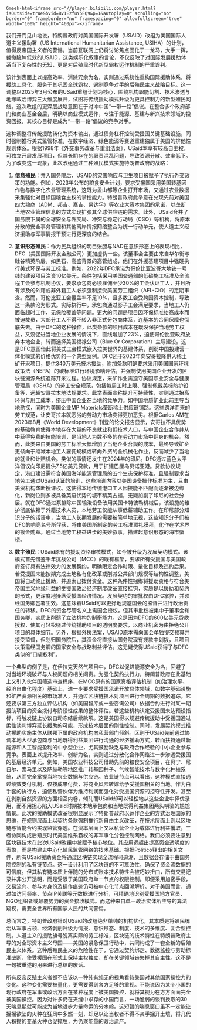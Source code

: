`Gmeek-html<iframe src="//player.bilibili.com/player.html?isOutside=true&bvid=BV1EzfuY5EQ9&p=1&autoplay=0" scrolling="no" border="0" frameborder="no" framespacing="0" allowfullscreen="true" width="100%" height="460px"></iframe>`


我们开门见山地说，特朗普政府对美国国际开发署（USAID）改组为美国国际人道主义援助署（US International Humanitarian Assistance, USIHA）的计划，值得反帝国主义者的警惕。当前互联网上仍将讨论焦点固化于一龙马，大手一挥，裁撤臃肿低效的USAID，这类娱乐化叙事的言论，不仅反映了对国际发展援助体系当下复杂性的无知，更是对后殖民时代新型霸权运作机制的严重误判。

该计划表面上以提高效率、消除冗余为名，实则通过系统性重构国际援助体系，将援助工具化，服务于其巩固全球霸权、遏制竞争对手的后殖民主义战略目标。这一调整以2025年3月公布的USaid重组计划为核心，围绕机构职能切割、技术渗透与地缘政治博弈三大维度展开，试图将传统援助模式升级为更具控制力的新型殖民网络。这次改组的更深层战略意图在于对冲中国“一带一路”倡议。在整合多个政府部门和商业基金会后，明确以商业模式运作，专注于能源、基建与新兴技术领域的投资回报，其核心目标是成为“一带一路”倡议的竞争对手。

这种调整将传统援助转化为资本输出，通过债务杠杆控制受援国关键基础设施，同时强制推行美式监管标准，在数字经济、绿色能源等赛道重建独属于美国的排他性规则体系。根据1998年《外交事务改革与重组法案》，USaid本享有较高自主权，可独立开展发展项目，但其长期存在的职责混乱问题，导致资源分散、效率低下。为了改变这一现象，此次改组通过三种殖民模式实施特朗普政府的战略：

1. **信息殖民**：并入国务院后，USAID的灾害响应与卫生项目被赋予了执行外交政策的功能。例如，2023年公布的粮食安全计划，要求受援国采用美国转基因作物与数字化农业管理系统，这既为孟山都等企业打开市场，又通过农业数据采集强化对目标国粮食主权的掌控能力。特朗普政府此举意在兑现先前对美国四大粮商（ADM、邦吉、嘉吉、易达孚）等农业大资本集团的承诺，以垄断当地农业管理信息的方式实现扩张其全球供应链的需求。此外，USaid合并了国务院下属的全球安全与外交局、冲突与稳定行动局（CSO）等机构，将原本分散的安全事务管理和其他离岸情报网络整合为统一行动单元，使人道主义经济援助与军事情报干预进行更深度的结合。

2. **意识形态殖民**：作为民兵组织的明目张胆与NAD在意识形态上的表现相比，DFC（美国国际开发金融公司）更加虚伪一些。该董事会主要由来自华尔街与硅谷精英阶层，如黑石、高盛背景的高管组成，他们在外援基建项目中强硬执行美式环保与劳工标准。例如，2022年DFC承诺为哥伦比亚波哥大地铁一号线的建设项目注资10亿美元，条件包括采用美国交通部的低碳施工标准及全流程工会参与机制协议，要求承包商必须雇佣至少30%的工会认证工人，并且所有涉及的外籍或非外籍工人必须强制接受美国劳工组织（AFL-CIO）的定期审查。然而，哥伦比亚工会覆盖率不足10%，且多数工会受跨国资本控制，导致这一条款沦为形式。实际执行中，承包商通过影子工会满足要求，当地工人仍面临超时工作、无保险覆盖等问题。更大的问题是项目因环保标准抬高成本而被迫裁员，大部分工人不得不转入非正式分包商体系，连基本的合同保障也彻底失去。由于DFC的这种操作，此类条款的项目成本在既没保护当地劳工权益，又没促进当地企业发展的情况下，直线增加了23%，迫使哥伦比亚政府放弃本地企业，转而选择美国福禄公司（Blue Or Corporation）主导建设。这是DFC意图借此将美式工会模式嵌入拉美世界的基建体系，削弱中国投建营一体化模式的价格优势的一个典型案例。DFC还于2023年向安哥拉隆供入稀土矿开采项目，提供340万美元技术援助，附加条款明确要求采用美国国家环境政策法（NEPA）的碳标准进行环境影响评估，并强制使用美国企业开发的区块链溯源系统追踪开采过程。协议规定，采矿作业需遵守美国职业安全与健康管理局（OSHA）的劳工安全规范，包括每周工时上限、强制佩戴美标防护设备等，远超安哥拉本地法规要求。此举表面宣称提升可持续性，实则通过抬高环保与用工成本，挤压中国企业在当地的竞争力。如中国地质矿业此前主导当地勘探，同时为美国企业MP Materials垄断稀土供应链铺路。这些跨洋而来的劳工规范，让安哥拉本就恶劣的劳动力市场变得更加恶劣。根据Carlos AM在2023年8月《World Development》刊登的论文报告显示，安哥拉不具优势的基础教育使得本地存在大量的不良就业和低技术人口，与中国企业合作并从中获得免费的技能培训，是当地人为数不多的在劳动力市场中翻身的机会。然而，此类来自美国的劳工标准大幅增加了当地企业合规的成本，最终导致矿企更倾向于缩减本地工人雇佣规模或转向外资的全机械化作业，反而减少了当地的就业和计赔机会。类似的事情还发生在2024年的印尼。DFC通过蓝色太平洋倡议向印尼提供7.5亿美元贷款，用于扩建巴厘岛贝诺亚港。贷款协议规定，港口建设需符合美国海洋能源管理局的五个生态保护标准，且强制要求当地劳工通过USaid认证的培训，这些培训内容以美国设备操作标准为主，且由美资机构垄断授课权。这使得本地传统港口工人因技能不匹配而逐渐被边缘化，新岗位则多被具备英语优势的城市精英占据，无疑加剧了印尼的社会分层。就在DFC通过泵排除中国输浚设备改用美国卡特彼勒机械后，该设施的维护彻底依赖于外籍技术人员，本地劳工仅能从事低薪辅助工作。在印尼部分知识分子的话语中，当地工人长期发展的需要被简单地无视，这些知识分子们被DFC的响亮名号所俘获，将由美国所制定的劳工标准顶礼膜拜，化作在学术界的镀金勋章。通过当地劳工权益进步的美妙叙事，搭建起意识形态的海市蜃楼。

3. **数字殖民**：USaid原有的援助资格审核模式，如今被升级为发展契约模式。该模式首先借鉴千年挑战公司（MCC）的既有框架，要求所有受援国与美国政府签订具有法律效力的发展契约，明确限定合作时限、量化目标及违约后果。若受援国未能按期完成土地私有化改革或削减公共部门规模等结构性调整，美国将自动终止援助，并追索已拨付资金。这种条件性捆绑将援助资格与符合美帝国主义地缘利益的受援国政治经济制度改革直接挂钩，实质是以援助和契约的形式，更深度地操纵受援国经济情况。发展契约的审批权由DFC掌控，并须经国务卿签署生效。这意味着USaid可以更好地规避国会的监督并进行政治责任的转移。DFC的资金尽管名义上需国会授权，但其审批权被集中于董事会和国务卿，实质上削弱了立法机构的制衡能力。这是因为DFC的600亿美元贷款授权，使其可轻松绕过传统援助项目的透明度要求，以商业机密为由拒绝公开项目的具体细节。另外，根据外援法案，USAID原本需向国会单独提交预算并接受监督，但划归国务院后，其资金将直接从国务院现有拨款中划拨，且项目决策需经国务卿的国家安全与战略利益评估。这无疑使得USaid获得了与DFC类似的“口袋权利”。

一个典型的例子是，在伊拉克天然气项目中，DFC以促进能源安全为名，回避了对当地环境破坏与人权问题的相关问责。为强化契约执行力，特朗普政府在此基础上又引入伙伴国筛选审查程序，在MCC原有的国家资格评估机制（如治理水平、经济自由化程度）基础上，进一步要求受援国承诺开放具体领域，如数字基础设施和矿产资源相关的市场准入，并通过区块链技术对项目进行全周期的数据追踪。它还要求第三方独立评估机构（如美国智库或一些咨询公司）依据合约进行对某一期援助项目的资金拨付与阶段性成果的整体评估。若这些机构认定受援国未达预设指标，将触发链上协议自动冻结后续款项。这是美国得以规避传统援助中受援国通过柔性谈判博弈延长援助的可能，形成技术层面的刚性控制。同时，发展契约模式推动援助实施主体从联邦下属的政府机构向私营部门倾斜。区别于USaid先前通过协调本地大型承包商与当地既得利益集团进行沟通的经济援助方式，转而扶持通过新能源和人工智能盈利的中小型企业，尤其鼓励缺乏与政府合作经验的中小企业参与竞争。表面上以提升效率、创新为名，实则通过分散化合作网络进一步渗透受援国的基层经济单元。例如，美国农业科技公司借助先前的粮食安全项目，在贝宁、尼日尔、索马里以及萨赫勒等地区推广转基因种子、气候智能技术与数字化种植系统，从而完全掌握当地农业数据与供应链。农业链节点可以看出，这种模式直接通过绩效支付机制，仅按成果付费，将商业风险转嫁给予受援国相关的当地。作为白手套的执行方，迫使私营伙伴为维持利润而强化对受援国资源的掠夺性开发。甚至在剥削自然资源的方面相互内卷，倾轧而USaid却可以轻松地从这些企业中择优录用，而不用担心陷入USaid时期被本地承包商和当地既得利益集团两头哄骗的尴尬情景。此次的援助模式改革很明显展示了特朗普政府以运作企业的方式治理国家的思维，在规则层面上以契约条款强制推行新自由主义改革，在技术层面上则以区块链与智能合约实现监管穿透。在资本层面上又以私营企业为载体进行利益攫取，三者协同构成后殖民时代美国维系霸权的非军事化分包控制网络。我们必须要注意到区块链技术在此次USaid改组中被赋予核心地位。其应用远超出提高资金透明度的表象，而是构建去中心化殖民监管网络的技术基础。根据Politico释出的相关文件，所有USaid援助资金将通过区块链实现全流程可追溯，且数据会存储于由国务院控制的私有链节点。这一设计利用了区块链的不可篡改性，确保了资金流数据的可信度。但其私有链本质上伴随的分布式账本技术特性会被巧妙扭曲，所有交易记录并非公开透明，而是受限于美国政府单一节点的权限控制。即便采用加密手段，交易流向、参与方身份及操作痕迹仍可被中心化节点回溯解析。对于美国而言，通过如访问频率、节点IP关联等元数据进行分析，可精确地识别受援国地方官员、NGO组织者或颠覆势力的资金接收模式。而这种来自单一政治实体所主导的算法窥视，需要全世界所有国家人民的共同警惕。

总而言之，特朗普政府针对USaid的改组绝非单纯的机构优化，其本质是将殖民统治从军事占领、经济剥削升级为情报、意识形态、制度、技术的多维度、复合型控制。人道主义的援助旗号脱离实际的劳工标准，区块链的技术特性在特朗普政府主导的对全球资本主义母国——美国的紧急保卫行动中，共同构成了一套全新的后殖民主义体系。这种后殖民主义的危险性在于，它通过契约绑定、数据监控与劳动标准垄断，使受援国在形式上保持主权独立，却在关键领域丧失掉其自主性。这不是一句被重述的用来进行总结的废话。

所有反帝反殖主义者都不应该以一种纯有纯无的视角看待美国对其他国家操控力的变化。这种变化需要被量化，更需要得到各方足够的重视。不能说因为某个小国的现行政府在军事或政治方面在某种程度上被美国操控，就将其视为在方方面面完全被美国操控。因为对许多仍在夹缝中求存的小国而言，一场脆弱的谈判换取的30天喘息期就可能成为当地进步力量命运的分水岭。这短暂的喘息窗口虽不一定能让摇摇欲坠的火种在狂风中多燃一刻，却足以让当权者不得不亲手掘开土壤，将几代人积攒的变革火种仓促掩埋，为仍聚能量的政治遗产。
